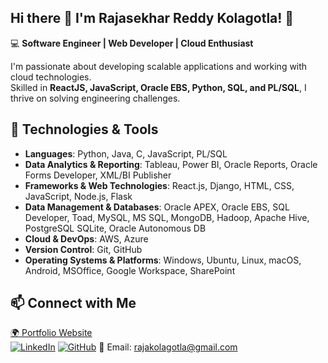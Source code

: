 ## Hi there 👋 I'm Rajasekhar Reddy Kolagotla! 👋  

💻 **Software Engineer | Web Developer | Cloud Enthusiast**  

I'm passionate about developing scalable applications and working with cloud technologies.  
Skilled in **ReactJS, JavaScript, Oracle EBS, Python, SQL, and PL/SQL**, I thrive on solving engineering challenges.  

## 🔧 Technologies & Tools
- **Languages**: Python, Java, C, JavaScript, PL/SQL
- **Data Analytics & Reporting**: Tableau, Power BI, Oracle Reports, Oracle Forms Developer, XML/BI Publisher
- **Frameworks & Web Technologies**: React.js, Django, HTML, CSS, JavaScript, Node.js, Flask
- **Data Management & Databases**: Oracle APEX, Oracle EBS, SQL Developer, Toad, MySQL, MS SQL, MongoDB, Hadoop, Apache Hive, PostgreSQL SQLite, Oracle Autonomous DB
- **Cloud & DevOps**: AWS, Azure
- **Version Control**: Git, GitHub
- **Operating Systems & Platforms**: Windows, Ubuntu, Linux, macOS, Android, MSOffice, Google Workspace, SharePoint

## 📫 Connect with Me  
[🌍 Portfolio Website](https://www.rajasekharreddyk.com)  
[![LinkedIn](https://img.shields.io/badge/LinkedIn-Connect-blue?style=for-the-badge&logo=linkedin)](https://www.linkedin.com/in/rajasekharreddyk)
[![GitHub](https://img.shields.io/badge/-GitHub-black?style=for-the-badge&logo=github&logoColor=white)](https://github.com/Rajasekhar1131997)
📧 Email: rajakolagotla@gmail.com
